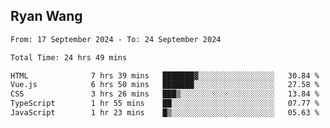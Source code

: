 ## Ryan Wang

<!--START_SECTION:waka-->

```txt
From: 17 September 2024 - To: 24 September 2024

Total Time: 24 hrs 49 mins

HTML              7 hrs 39 mins   ███████▓░░░░░░░░░░░░░░░░░   30.84 %
Vue.js            6 hrs 50 mins   ███████░░░░░░░░░░░░░░░░░░   27.58 %
CSS               3 hrs 26 mins   ███▒░░░░░░░░░░░░░░░░░░░░░   13.84 %
TypeScript        1 hr 55 mins    ██░░░░░░░░░░░░░░░░░░░░░░░   07.77 %
JavaScript        1 hr 23 mins    █▒░░░░░░░░░░░░░░░░░░░░░░░   05.63 %
```

<!--END_SECTION:waka-->
